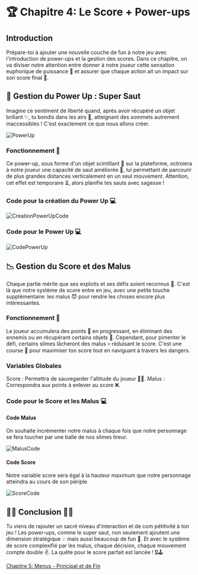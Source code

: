 # 🏆 Chapitre 4: Le Score + Power-ups

## Introduction
Prépare-toi à ajouter une nouvelle couche de fun à notre jeu avec l'introduction de power-ups et la gestion des scores. Dans ce chapitre, on va diviser notre attention entre donner à notre joueur cette sensation euphorique de puissance 🚀 et assurer que chaque action ait un impact sur son score final 🎯.

## 🐰 Gestion du Power Up : Super Saut
Imagine ce sentiment de liberté quand, après avoir récupéré un objet brillant ✨, tu bondis dans les airs 🛫, atteignant des sommets autrement inaccessibles ! C'est exactement ce que nous allons créer.

![PowerUp](Images/PowerUp.png)

### Fonctionnement 🔧
Ce power-up, sous forme d'un objet scintillant 💎 sur la plateforme, octroiera à notre joueur une capacité de saut améliorée 🦘, lui permettant de parcourir de plus grandes distances verticalement en un seul mouvement. Attention, cet effet est temporaire ⏳, alors planifie tes sauts avec sagesse !

### Code pour la création du Power Up 💻

![CreationPowerUpCode](Images/CreationPowerUpCode.png)

### Code pour le Power Up 💻

![CodePowerUp](Images/CodePowerUp.png)

## 📉 Gestion du Score et des Malus
Chaque partie mérite que ses exploits et ses défis soient reconnus 👏. C'est là que notre système de score entre en jeu, avec une petite touche supplémentaire: les malus 😈 pour rendre les choses encore plus intéressantes.

### Fonctionnement 🔧
Le joueur accumulera des points 💯 en progressant, en éliminant des ennemis ou en récupérant certains objets 🌟. Cependant, pour pimenter le défi, certains slimes lâcheront des malus 💀 réduisant le score. C'est une course 🏁 pour maximiser ton score tout en naviguant à travers les dangers.

### Variables Globales

Score : Permettra de sauvegarder l'altitude du joueur 🧗‍♂️.
Malus : Correspondra aux points à enlever au score ❌.

### Code pour le Score et les Malus 💻

#### Code Malus

On souhaite incrémenter notre malus à chaque fois que notre personnage se fera toucher par une balle de nos slimes tireur.

![MalusCode](Images/MalusCode.png)

#### Code Score

Notre variable score sera égal à la hauteur maximum que notre personnage atteindra au cours de son périple.

![ScoreCode](Images/ScoreCode.png)

## 🚀🌟 Conclusion 🏁✨
Tu viens de rajouter un sacré niveau d'interaction et de com
pétitivité à ton jeu ! Les power-ups, comme le super saut, non seulement ajoutent une dimension stratégique 💡 mais aussi beaucoup de fun 🥳. Et avec le système de score complexifié par les malus, chaque décision, chaque mouvement compte double ✌️. La quête pour le score parfait est lancée ! 🎖️🕹️

[Chapitre 5: Menus - Principal et de Fin](https://github.com/g404-code-gaming/Doodle-Jump-Like/blob/main/Création-Du-Jeu/5.Les%20Menus.md)
